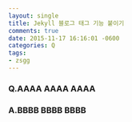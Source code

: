 ```yaml
---
layout: single
title: Jekyll 블로그 태그 기능 붙이기
comments: true
date: 2015-11-17 16:16:01 -0600
categories: Q
tags:
- zsgg
---
```

### Q.AAAA AAAA AAAA



### A.BBBB BBBB BBBB
